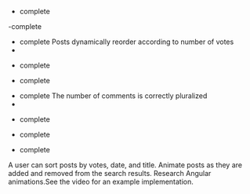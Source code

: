 <!-- Each post has a title, author, image, and description. -->
- complete
<!-- Each post's date/time is displayed nicely: "Yesterday at 3:09pm", "Last Thursday at 4:42am", etc. You will need an external library. Watch the video for more details. -->
-complete
<!-- A user can upvote/downvote posts -->
- complete
Posts dynamically reorder according to number of votes
-
<!-- A user can create new posts -->
- complete
<!-- A user cannot create a new post if any of the 4 inputs are blank. Research angular validations. See the video for an example implementation. -->
- complete
<!-- A user can click to view existing comments on a specific post -->
- complete
The number of comments is correctly pluralized
-
<!-- A user can add a new comment to a specific post -->
- complete
<!-- The new post form and comment forms can be toggled on and off -->
- complete
<!-- A user can search through posts -->
- complete

A user can sort posts by votes, date, and title.
Animate posts as they are added and removed from the search results.
Research Angular animations.See the video for an example implementation.
